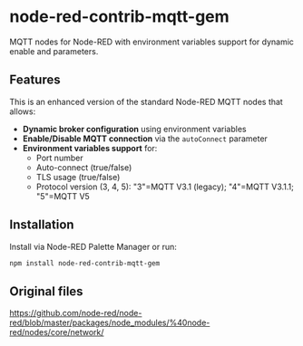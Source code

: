 # node-red-contrib-mqtt-gem

MQTT nodes for Node-RED with environment variables support for dynamic enable and parameters.

## Features

This is an enhanced version of the standard Node-RED MQTT nodes that allows:

- **Dynamic broker configuration** using environment variables
- **Enable/Disable MQTT connection** via the `autoConnect` parameter
- **Environment variables support** for:
  - Port number
  - Auto-connect (true/false)
  - TLS usage (true/false)
  - Protocol version (3, 4, 5): "3"=MQTT V3.1 (legacy); "4"=MQTT V3.1.1; "5"=MQTT V5

## Installation

Install via Node-RED Palette Manager or run:
```bash
npm install node-red-contrib-mqtt-gem
```

## Original files
https://github.com/node-red/node-red/blob/master/packages/node_modules/%40node-red/nodes/core/network/